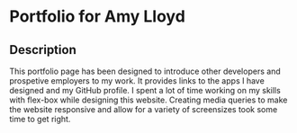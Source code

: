 # Portfolio for Amy Lloyd

## Description

This portfolio page has been designed to introduce other developers and prospetive employers to my work. It provides links to the apps I have designed and my GitHub profile. 
I spent a lot of time working on my skills with flex-box while designing this website. Creating media queries to make the website responsive and allow for a variety of screensizes took some time to get right.


